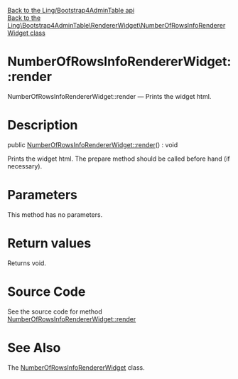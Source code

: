[Back to the Ling/Bootstrap4AdminTable api](https://github.com/lingtalfi/Bootstrap4AdminTable/blob/master/doc/api/Ling/Bootstrap4AdminTable.md)<br>
[Back to the Ling\Bootstrap4AdminTable\RendererWidget\NumberOfRowsInfoRendererWidget class](https://github.com/lingtalfi/Bootstrap4AdminTable/blob/master/doc/api/Ling/Bootstrap4AdminTable/RendererWidget/NumberOfRowsInfoRendererWidget.md)


NumberOfRowsInfoRendererWidget::render
================



NumberOfRowsInfoRendererWidget::render — Prints the widget html.




Description
================


public [NumberOfRowsInfoRendererWidget::render](https://github.com/lingtalfi/Bootstrap4AdminTable/blob/master/doc/api/Ling/Bootstrap4AdminTable/RendererWidget/NumberOfRowsInfoRendererWidget/render.md)() : void




Prints the widget html.
The prepare method should be called before hand (if necessary).




Parameters
================

This method has no parameters.


Return values
================

Returns void.








Source Code
===========
See the source code for method [NumberOfRowsInfoRendererWidget::render](https://github.com/lingtalfi/Bootstrap4AdminTable/blob/master/RendererWidget/NumberOfRowsInfoRendererWidget.php#L16-L26)


See Also
================

The [NumberOfRowsInfoRendererWidget](https://github.com/lingtalfi/Bootstrap4AdminTable/blob/master/doc/api/Ling/Bootstrap4AdminTable/RendererWidget/NumberOfRowsInfoRendererWidget.md) class.



